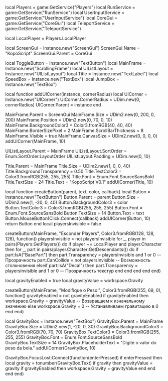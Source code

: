 
local Players = game:GetService("Players")
local RunService = game:GetService("RunService")
local UserInputService = game:GetService("UserInputService")
local CoreGui = game:GetService("CoreGui")
local TeleportService = game:GetService("TeleportService")

local LocalPlayer = Players.LocalPlayer

local ScreenGui = Instance.new("ScreenGui")
ScreenGui.Name = "KopoScript"
ScreenGui.Parent = CoreGui

local ToggleButton = Instance.new("TextButton")
local MainFrame = Instance.new("ScrollingFrame")
local UIListLayout = Instance.new("UIListLayout")
local Title = Instance.new("TextLabel")
local SpeedBox = Instance.new("TextBox")
local JumpBox = Instance.new("TextBox")

local function addUICorner(instance, cornerRadius)
    local UICorner = Instance.new("UICorner")
    UICorner.CornerRadius = UDim.new(0, cornerRadius)
    UICorner.Parent = instance
end

MainFrame.Parent = ScreenGui
MainFrame.Size = UDim2.new(0, 200, 0, 200)
MainFrame.Position = UDim2.new(0, 70, 0, 10)
MainFrame.BackgroundColor3 = Color3.fromRGB(40, 40, 40)
MainFrame.BorderSizePixel = 2
MainFrame.ScrollBarThickness = 8
MainFrame.Visible = true
MainFrame.CanvasSize = UDim2.new(0, 0, 0, 0)
addUICorner(MainFrame, 10)

UIListLayout.Parent = MainFrame
UIListLayout.SortOrder = Enum.SortOrder.LayoutOrder
UIListLayout.Padding = UDim.new(0, 10)

Title.Parent = MainFrame
Title.Size = UDim2.new(1, 0, 0, 40)
Title.BackgroundTransparency = 0.50
Title.TextColor3 = Color3.fromRGB(255, 255, 255)
Title.Font = Enum.Font.SourceSansBold
Title.TextSize = 24
Title.Text = "KopoScript V0.1"
addUICorner(Title, 10)

local function createButton(parent, text, color, callback)
    local Button = Instance.new("TextButton")
    Button.Parent = parent
    Button.Size = UDim2.new(1, -20, 0, 40)
    Button.BackgroundColor3 = color
    Button.TextColor3 = Color3.fromRGB(255, 255, 255)
    Button.Font = Enum.Font.SourceSansBold
    Button.TextSize = 14
    Button.Text = text
    Button.MouseButton1Click:Connect(callback)
    addUICorner(Button, 10)
    return Button
end
local playersInvisible = false

createButton(MainFrame, "Esconder Players", Color3.fromRGB(128, 128, 128), function()
    playersInvisible = not playersInvisible
    for _, player in pairs(Players:GetPlayers()) do
        if player ~= LocalPlayer and player.Character then
            for _, part in pairs(player.Character:GetDescendants()) do
                if part:IsA("BasePart") then
                    part.Transparency = playersInvisible and 1 or 0 -- Прозрачность
                    part.CanCollide = not playersInvisible -- Возможность столкновения
                elseif part:IsA("Decal") then
                    part.Transparency = playersInvisible and 1 or 0 -- Прозрачность текстур
                end
            end
        end
    end
end)

local gravityEnabled = true
local gravityValue = workspace.Gravity

createButton(MainFrame, "Modifique o Peso.", Color3.fromRGB(255, 69, 0), function()
    gravityEnabled = not gravityEnabled
    if gravityEnabled then
        workspace.Gravity = gravityValue -- Возвращаем к изначальному значению
    else
        workspace.Gravity = 0 -- Устанавливаем гравитацию в 0
    end
end)

local GravityBox = Instance.new("TextBox")
GravityBox.Parent = MainFrame
GravityBox.Size = UDim2.new(1, -20, 0, 30)
GravityBox.BackgroundColor3 = Color3.fromRGB(70, 70, 70)
GravityBox.TextColor3 = Color3.fromRGB(255, 255, 255)
GravityBox.Font = Enum.Font.SourceSansBold
GravityBox.TextSize = 14
GravityBox.PlaceholderText = "Digite o valor do peso da bola."
addUICorner(GravityBox, 10)

GravityBox.FocusLost:Connect(function(enterPressed)
    if enterPressed then
        local gravity = tonumber(GravityBox.Text)
        if gravity then
            gravityValue = gravity
            if gravityEnabled then
                workspace.Gravity = gravityValue
            end
        end
    end
end)
